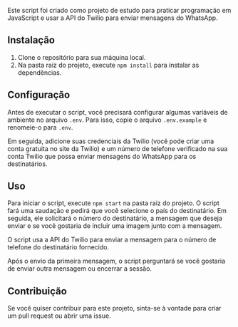 Este script foi criado como projeto de estudo para praticar programação em JavaScript e usar a API do Twilio para enviar mensagens do WhatsApp.

## Instalação

1. Clone o repositório para sua máquina local.
2. Na pasta raiz do projeto, execute `npm install` para instalar as dependências.

## Configuração

Antes de executar o script, você precisará configurar algumas variáveis de ambiente no arquivo `.env`. Para isso, copie o arquivo `.env.example` e renomeie-o para `.env`.

Em seguida, adicione suas credenciais da Twilio (você pode criar uma conta gratuita no site da Twilio) e um número de telefone verificado na sua conta Twilio que possa enviar mensagens do WhatsApp para os destinatários.

## Uso

Para iniciar o script, execute `npm start` na pasta raiz do projeto. O script fará uma saudação e pedirá que você selecione o país do destinatário. Em seguida, ele solicitará o número do destinatário, a mensagem que deseja enviar e se você gostaria de incluir uma imagem junto com a mensagem.

O script usa a API do Twilio para enviar a mensagem para o número de telefone do destinatário fornecido.

Após o envio da primeira mensagem, o script perguntará se você gostaria de enviar outra mensagem ou encerrar a sessão.

## Contribuição

Se você quiser contribuir para este projeto, sinta-se à vontade para criar um pull request ou abrir uma issue.
